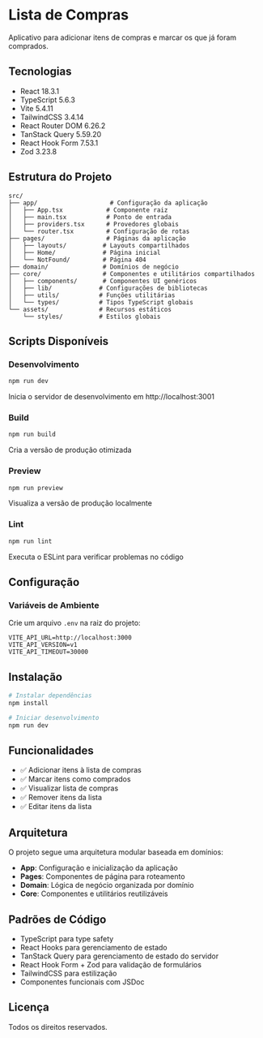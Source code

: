 # Lista de Compras

Aplicativo para adicionar itens de compras e marcar os que já foram comprados.

## Tecnologias

- React 18.3.1
- TypeScript 5.6.3
- Vite 5.4.11
- TailwindCSS 3.4.14
- React Router DOM 6.26.2
- TanStack Query 5.59.20
- React Hook Form 7.53.1
- Zod 3.23.8

## Estrutura do Projeto

```
src/
├── app/                    # Configuração da aplicação
│   ├── App.tsx            # Componente raiz
│   ├── main.tsx           # Ponto de entrada
│   ├── providers.tsx      # Provedores globais
│   └── router.tsx         # Configuração de rotas
├── pages/                 # Páginas da aplicação
│   ├── layouts/          # Layouts compartilhados
│   ├── Home/             # Página inicial
│   └── NotFound/         # Página 404
├── domain/               # Domínios de negócio
├── core/                 # Componentes e utilitários compartilhados
│   ├── components/       # Componentes UI genéricos
│   ├── lib/             # Configurações de bibliotecas
│   ├── utils/           # Funções utilitárias
│   └── types/           # Tipos TypeScript globais
└── assets/              # Recursos estáticos
    └── styles/          # Estilos globais
```

## Scripts Disponíveis

### Desenvolvimento
```bash
npm run dev
```
Inicia o servidor de desenvolvimento em http://localhost:3001

### Build
```bash
npm run build
```
Cria a versão de produção otimizada

### Preview
```bash
npm run preview
```
Visualiza a versão de produção localmente

### Lint
```bash
npm run lint
```
Executa o ESLint para verificar problemas no código

## Configuração

### Variáveis de Ambiente

Crie um arquivo `.env` na raiz do projeto:

```env
VITE_API_URL=http://localhost:3000
VITE_API_VERSION=v1
VITE_API_TIMEOUT=30000
```

## Instalação

```bash
# Instalar dependências
npm install

# Iniciar desenvolvimento
npm run dev
```

## Funcionalidades

- ✅ Adicionar itens à lista de compras
- ✅ Marcar itens como comprados
- ✅ Visualizar lista de compras
- ✅ Remover itens da lista
- ✅ Editar itens da lista

## Arquitetura

O projeto segue uma arquitetura modular baseada em domínios:

- **App**: Configuração e inicialização da aplicação
- **Pages**: Componentes de página para roteamento
- **Domain**: Lógica de negócio organizada por domínio
- **Core**: Componentes e utilitários reutilizáveis

## Padrões de Código

- TypeScript para type safety
- React Hooks para gerenciamento de estado
- TanStack Query para gerenciamento de estado do servidor
- React Hook Form + Zod para validação de formulários
- TailwindCSS para estilização
- Componentes funcionais com JSDoc

## Licença

Todos os direitos reservados.